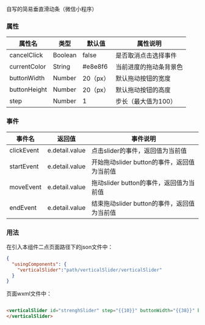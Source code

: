 自写的简易垂直滑动条（微信小程序）



### 属性

| 属性名       | 类型    | 默认值   | 属性说明               |
| ------------ | ------- | -------- | ---------------------- |
| cancelClick  | Boolean | false    | 是否取消点击选择事件   |
| currentColor | String  | \#e8e8f6 | 当前进度的拖动条背景色 |
| buttonWidth  | Number  | 20（px） | 默认拖动按钮的宽度     |
| buttonHeight | Number  | 20（px） | 默认拖动按钮的高度     |
| step         | Number  | 1        | 步长（最大值为100）    |



### 事件

| 事件名     | 返回值         | 事件说明                                    |
| ---------- | -------------- | ------------------------------------------- |
| clickEvent | e.detail.value | 点击slider的事件，返回值为当前值            |
| startEvent | e.detail.value | 开始拖动slider button的事件，返回值为当前值 |
| moveEvent  | e.detail.value | 拖动slider button的事件，返回值为当前值     |
| endEvent   | e.detail.value | 结束拖动slider button的事件，返回值为当前值 |



### 用法

在引入本组件二点页面路径下的json文件中：

```json
{
  "usingComponents": {
    "verticalSlider":"path/verticalSlider/verticalSlider"
  }
}
```

页面wxml文件中：

```html

<verticalSlider id="strenghSlider" step="{{10}}" buttonWidth="{{38}}" buttonHeight="{{56}}" cancelClick="{{true}}" bind:startEvent="start" bind:endEvent="end"> <image slot="sliderButton" src="../../imgs/sliderButton.jpg"></image>
</verticalSlider>
```

